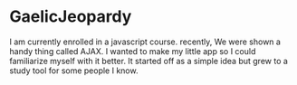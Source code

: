 # GaelicJeopardy
I am currently enrolled in a javascript course. recently, 
We were shown a handy thing called AJAX. I wanted to make my little app so I could familiarize myself with it better. 
It started off as a simple idea but grew to a study tool for some people I know. 
